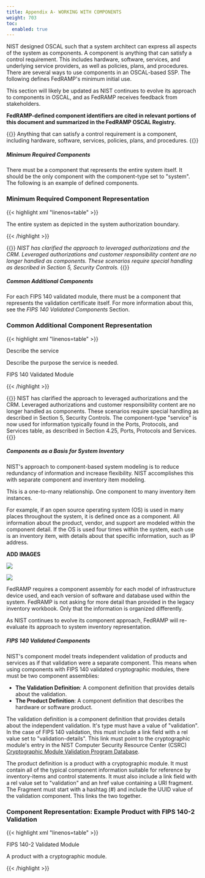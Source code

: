 ```yaml
---
title: Appendix A- WORKING WITH COMPONENTS
weight: 703
toc:
  enabled: true
---
```


NIST designed OSCAL such that a system architect can express all aspects of the system as components. A component is anything that can satisfy a control requirement. This includes hardware, software, services, and underlying service providers, as well as policies, plans, and procedures. There are several ways to use components in an OSCAL-based SSP. The following defines FedRAMP's minimum initial use. 

This section will likely be updated as NIST continues to evolve its approach to components in OSCAL, and as FedRAMP receives feedback from stakeholders.

**FedRAMP-defined component identifiers are cited in relevant portions of this document and summarized in the FedRAMP OSCAL Registry.**

{{<callout>}}
Anything that can satisfy a control requirement is a component, including hardware, software, services, policies, plans, and procedures.
{{</callout>}}

##### **Minimum Required Components**

There must be a component that represents the entire system itself. It should be the only component with the component-type set to "system". 
<br>
The following is an example of defined components. 

### **Minimum Required Component Representation**

{{< highlight xml "linenos=table" >}}
<!-- system-characteristics -->
<system-implementation>
    <!-- user -->
    <!-- This System -->
    <component uuid="uuid-value" type="this-system" >
        <title>This System</title>
        <description><p>
        The entire system as depicted in the system authorization boundary.
        </p></description>
        <status state="operational" />
    </component>
</system-implementation>
{{< /highlight >}}

{{<callout>}}
*NIST has clarified the approach to leveraged authorizations and the CRM. Leveraged authorizations and customer responsibility content are no longer handled as components. These scenarios require special handling as described in Section 5, Security Controls.* 
{{</callout>}}


##### **Common Additional Components**

For each FIPS 140 validated module, there must be a component that represents the validation certificate itself. For more information about this, see the *FIPS 140 Validated Components* Section.


### **Common Additional Component Representation**

{{< highlight xml "linenos=table" >}}
 <!-- system-characteristics -->
   <system-implementation>
      <!-- user -->
      <!-- System Copmponent -->
      <!-- Ports, Protocols and Services Entry -->
      <component uuid="uuid-of-service" type="service">
         <title>[SAMPLE]Service Name</title>
         <description><p>Describe the service</p></description>
         <purpose>Describe the purpose the service is needed.</purpose>
         <prop name="used-by" value="What uses this service?"/>
         <status state="operational" />
         <protocol name="http">
            <port-range start="80" end="80" transport="TCP"/>
         </protocol>
         <protocol name="https">
            <port-range start="443" end="443" transport="TCP"/>
         </protocol>
      </component>
      <!-- FIPS 140 Validation Certificate Information -->
      <!-- Include a separate component for each relevant certificate -->
      <component uuid="uuid-value" type="validation">
         <title>Module Name</title>
         <description><p>FIPS 140 Validated Module</p></description>
         <prop name="validation-type" value=”fips-140-2”/>
         <prop name="validation-reference" value="0000"/>
         <link href="https://csrc.nist.gov/projects/cryptographic-module-validation-program/Certificate/0000" />
         <status state="operational" />
      </component>
      <!-- service -->
   </system-implementation>
   <!-- control-implementation -->
{{< /highlight >}}

{{<callout>}}
NIST has clarified the approach to leveraged authorizations and the CRM. Leveraged authorizations and customer responsibility content are no longer handled as components. These scenarios require special handling as described in Section 5, Security Controls. 
The component-type "service" is now used for information typically found in the Ports, Protocols, and Services table, as described in Section 4.25, Ports, Protocols and Services.
{{</callout>}}


##### **Components as a Basis for System Inventory**
NIST's approach to component-based system modeling is to reduce redundancy of information and increase flexibility. NIST accomplishes this with separate component and inventory item modeling. 

This is a one-to-many relationship. One component to many inventory item instances.

For example, if an open source operating system (OS) is used in many places throughout the system, it is defined once as a component. All information about the product, vendor, and support are modeled within the component detail. If the OS is used four times within the system, each use is an inventory item, with details about that specific information, such as IP address. 

**ADD IMAGES**


![](Aspose.Words.2a7003f3-3487-4ce0-a4f2-ffc6deeee87c.005.png)

![](Aspose.Words.2a7003f3-3487-4ce0-a4f2-ffc6deeee87c.004.png)

FedRAMP requires a component assembly for each model of infrastructure device used, and each version of software and database used within the system. FedRAMP is not asking for more detail than provided in the legacy inventory workbook. Only that the information is organized differently.

As NIST continues to evolve its component approach, FedRAMP will re-evaluate its approach to system inventory representation.


##### **FIPS 140 Validated Components**

NIST's component model treats independent validation of products and services as if that validation were a separate component. This means when using components with FIPS 140 validated cryptographic modules, there must be two component assemblies:

- **The Validation Definition**: A component definition that provides details about the validation.
- **The Product Definition**: A component definition that describes the hardware or software product. 

The validation definition is a component definition that provides details about the independent validation. It's type must have a value of "validation". In the case of FIPS 140 validation, this must include a link field with a rel value set to "validation-details". This link must point to the cryptographic module's entry in the NIST Computer Security Resource Center (CSRC) [Cryptographic Module Validation Program Database](https://csrc.nist.gov/projects/cryptographic-module-validation-program/validated-modules/search). 

The product definition is a product with a cryptographic module. It must contain all of the typical component information suitable for reference by inventory-items and control statements. It must also include a link field with a rel value set to "validation" and an href value containing a URI fragment. The Fragment must start with a hashtag (#) and include the UUID value of the validation component. This links the two together.

### **Component Representation: Example Product with FIPS 140-2 Validation**

{{< highlight xml "linenos=table" >}}
 <!-- system-characteristics -->
   <system-implementation>
      <!-- user -->
      <!-- Minimum Required Components -->
      <!-- FIPS 140-2 Validation Certificate Information -->
      <!-- Include a separate component for each relevant certificate -->
      <component uuid="uuid-value" type="validation">
         <title>Module Name</title>
         <description><p>FIPS 140-2 Validated Module</p></description>
         <prop name="validation-type" value=”fips-140-2”/>
         <prop name="validation-reference" value="0000"/>
         <link href="https://csrc.nist.gov/projects/cryptographic-module-validation-program/Certificate/0000" rel="validation-details" />
         <status state="operational" />
      </component>
      <!-- FIPS 140-2 Validated Product -->
      <component uuid="uuid-value" type="software" >
         <title>Product Name</title>
         <description><p>A product with a cryptographic module.</p></description>
         <link href="#uuid-of-validation-component" rel="validation" />
         <status state="operational" />
      </component>
      <!-- service -->
   </system-implementation>
   <!-- control-implementation -->
{{< /highlight >}}

